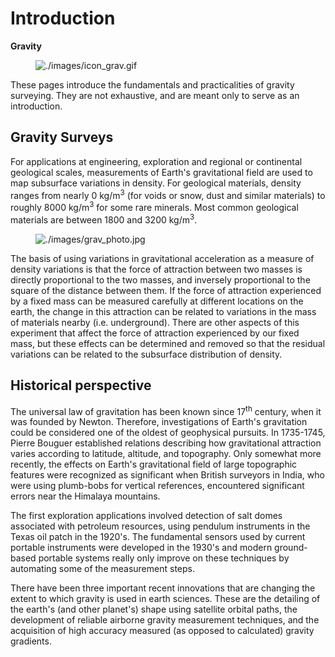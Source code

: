 # Introduction

**Gravity**

<figure class="align-center">
<img src="./images/icon_grav.gif" alt="./images/icon_grav.gif" />
</figure>

These pages introduce the fundamentals and practicalities of gravity
surveying. They are not exhaustive, and are meant only to serve as an
introduction.

## Gravity Surveys

For applications at engineering, exploration and regional or continental
geological scales, measurements of Earth's gravitational field are used
to map subsurface variations in density. For geological materials,
density ranges from nearly 0 kg/m<sup>3</sup> (for voids or snow, dust
and similar materials) to roughly 8000 kg/m<sup>3</sup> for some rare
minerals. Most common geological materials are between 1800 and 3200
kg/m<sup>3</sup>.

<figure class="align-right">
<img src="./images/grav_photo.jpg" alt="./images/grav_photo.jpg" />
</figure>

The basis of using variations in gravitational acceleration as a measure
of density variations is that the force of attraction between two masses
is directly proportional to the two masses, and inversely proportional
to the square of the distance between them. If the force of attraction
experienced by a fixed mass can be measured carefully at different
locations on the earth, the change in this attraction can be related to
variations in the mass of materials nearby (i.e. underground). There are
other aspects of this experiment that affect the force of attraction
experienced by our fixed mass, but these effects can be determined and
removed so that the residual variations can be related to the subsurface
distribution of density.

## Historical perspective

The universal law of gravitation has been known since 17<sup>th</sup>
century, when it was founded by Newton. Therefore, investigations of
Earth's gravitation could be considered one of the oldest of geophysical
pursuits. In 1735-1745, Pierre Bouguer established relations describing
how gravitational attraction varies according to latitude, altitude, and
topography. Only somewhat more recently, the effects on Earth's
gravitational field of large topographic features were recognized as
significant when British surveyors in India, who were using plumb-bobs
for vertical references, encountered significant errors near the
Himalaya mountains.

The first exploration applications involved detection of salt domes
associated with petroleum resources, using pendulum instruments in the
Texas oil patch in the 1920's. The fundamental sensors used by current
portable instruments were developed in the 1930's and modern
ground-based portable systems really only improve on these techniques by
automating some of the measurement steps.

There have been three important recent innovations that are changing the
extent to which gravity is used in earth sciences. These are the
detailing of the earth's (and other planet's) shape using satellite
orbital paths, the development of reliable airborne gravity measurement
techniques, and the acquisition of high accuracy measured (as opposed to
calculated) gravity gradients.
